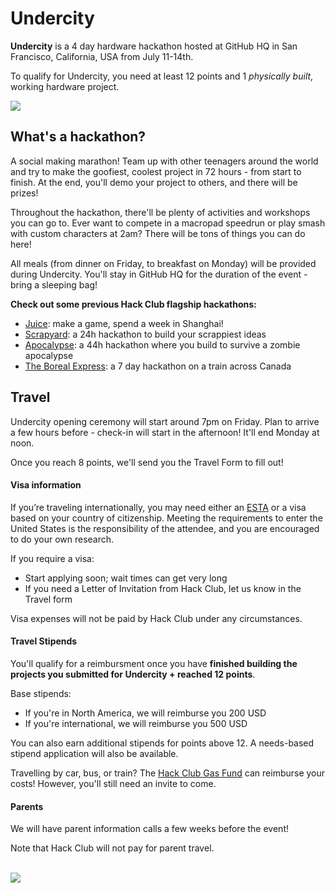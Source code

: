 # Undercity

**Undercity** is a 4 day hardware hackathon hosted at GitHub HQ in San Francisco, California, USA from July 11-14th.

To qualify for Undercity, you need at least 12 points and 1 *physically built*, working hardware project.

<img src="/guardianoftheundercity.png" style="width: full" class=""></img>

## What's a hackathon?

A social making marathon! Team up with other teenagers around the world and try to make the goofiest, coolest project in 72 hours - from start to finish. At the end, you'll demo your project to others, and there will be prizes! 

Throughout the hackathon, there'll be plenty of activities and workshops you can go to. Ever want to compete in a macropad speedrun or play smash with custom characters at 2am? There will be tons of things you can do here!

All meals (from dinner on Friday, to breakfast on Monday) will be provided during Undercity. You'll stay in GitHub HQ for the duration of the event - bring a sleeping bag!

**Check out some previous Hack Club flagship hackathons:**

- [Juice](https://www.youtube.com/watch?v=fuTlToZ1SX8): make a game, spend a week in Shanghai!
- [Scrapyard](https://www.youtube.com/watch?v=8iM1W8kXrQA&t=1s): a 24h hackathon to build your scrappiest ideas
- [Apocalypse](https://www.youtube.com/watch?v=QvCoISXfcE8): a 44h hackathon where you build to survive a zombie apocalypse
- [The Boreal Express](https://www.youtube.com/watch?v=hiG3fYq3xUU): a 7 day hackathon on a train across Canada

## Travel

Undercity opening ceremony will start around 7pm on Friday. Plan to arrive a few hours before - check-in will start in the afternoon! It'll end Monday at noon.

Once you reach 8 points, we'll send you the Travel Form to fill out!

#### Visa information

If you’re traveling internationally, you may need either an [ESTA](https://www.cbp.gov/travel/international-visitors/esta) or a visa based on your country of citizenship. Meeting the requirements to enter the United States is the responsibility of the attendee, and you are encouraged to do your own research.

If you require a visa:

- Start applying soon; wait times can get very long 
- If you need a Letter of Invitation from Hack Club, let us know in the Travel form

Visa expenses will not be paid by Hack Club under any circumstances.

#### Travel Stipends

You'll qualify for a reimbursment once you have **finished building the projects you submitted for Undercity + reached 12 points**. 

Base stipends:

- If you're in North America, we will reimburse you 200 USD
- If you're international, we will reimburse you 500 USD

You can also earn additional stipends for points above 12.
A needs-based stipend application will also be available. 

Travelling by car, bus, or train? The [Hack Club Gas Fund](https://gas.hackclub.com/) can reimburse your costs! However, you'll still need an invite to come.

#### Parents

We will have parent information calls a few weeks before the event!

Note that Hack Club will not pay for parent travel. 


<br>
<img src="/undercitygate.png" style="width: full" class=""></img>
